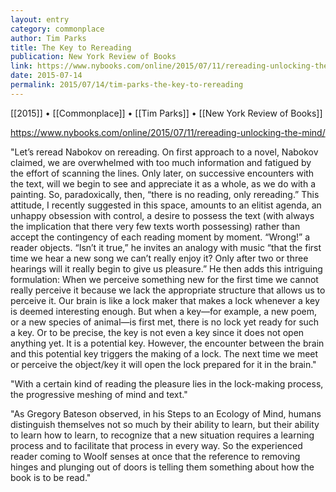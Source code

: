 ```yaml
---
layout: entry
category: commonplace
author: Tim Parks
title: The Key to Rereading
publication: New York Review of Books
link: https://www.nybooks.com/online/2015/07/11/rereading-unlocking-the-mind/
date: 2015-07-14
permalink: 2015/07/14/tim-parks-the-key-to-rereading
---
```


[[2015]] • [[Commonplace]] • [[Tim Parks]] • [[New York Review of Books]] 

https://www.nybooks.com/online/2015/07/11/rereading-unlocking-the-mind/

"Let’s reread Nabokov on rereading. On first approach to a novel, Nabokov claimed, we are overwhelmed with too much information and fatigued by the effort of scanning the lines. Only later, on successive encounters with the text, will we begin to see and appreciate it as a whole, as we do with a painting. So, paradoxically, then, “there is no reading, only rereading.” This attitude, I recently suggested in this space, amounts to an elitist agenda, an unhappy obsession with control, a desire to possess the text (with always the implication that there very few texts worth possessing) rather than accept the contingency of each reading moment by moment. “Wrong!” a reader objects. “Isn’t it true,” he invites an analogy with music “that the first time we hear a new song we can’t really enjoy it? Only after two or three hearings will it really begin to give us pleasure.” He then adds this intriguing formulation: When we perceive something new for the first time we cannot really perceive it because we lack the appropriate structure that allows us to perceive it. Our brain is like a lock maker that makes a lock whenever a key is deemed interesting enough. But when a key—for example, a new poem, or a new species of animal—is first met, there is no lock yet ready for such a key. Or to be precise, the key is not even a key since it does not open anything yet. It is a potential key. However, the encounter between the brain and this potential key triggers the making of a lock. The next time we meet or perceive the object/key it will open the lock prepared for it in the brain."

"With a certain kind of reading the pleasure lies in the lock-making process, the progressive meshing of mind and text."

"As Gregory Bateson observed, in his Steps to an Ecology of Mind, humans distinguish themselves not so much by their ability to learn, but their ability to learn how to learn, to recognize that a new situation requires a learning process and to facilitate that process in every way. So the experienced reader coming to Woolf senses at once that the reference to removing hinges and plunging out of doors is telling them something about how the book is to be read."